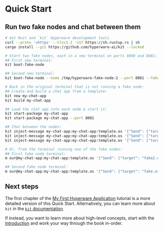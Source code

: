 # Quick Start

## Run two fake nodes and chat between them

```sh
# Get Rust and `kit` Hyperware development tools
curl --proto '=https' --tlsv1.2 -sSf https://sh.rustup.rs | sh
cargo install --git https://github.com/hyperware-ai/kit --locked

# Start two fake nodes, each in a new terminal on ports 8080 and 8081:
## First new terminal:
kit boot-fake-node

## Second new terminal:
kit boot-fake-node --home /tmp/hyperware-fake-node-2 --port 8081 --fake-node-name fake2

# Back in the original terminal that is not running a fake node:
## Create and build a chat app from a template:
kit new my-chat-app
kit build my-chat-app

## Load the chat app into each node & start it:
kit start-package my-chat-app
kit start-package my-chat-app --port 8081

## Chat between the nodes:
kit inject-message my-chat-app:my-chat-app:template.os '{"Send": {"target": "fake2.os", "message": "hello from the outside world"}}'
kit inject-message my-chat-app:my-chat-app:template.os '{"Send": {"target": "fake.os", "message": "replying from fake2.os using first method..."}}' --node fake2.os
kit inject-message my-chat-app:my-chat-app:template.os '{"Send": {"target": "fake.os", "message": "and second!"}}' -p 8081

# Or, from the terminal running one of the fake nodes:
## First fake node terminal:
m our@my-chat-app:my-chat-app:template.os '{"Send": {"target": "fake2.os", "message": "hello world"}}'

## Second fake node terminal:
m our@my-chat-app:my-chat-app:template.os '{"Send": {"target": "fake.os", "message": "wow, it works!"}}'
```

## Next steps

The first chapter of the [My First Hyperware Application](../my_first_app/build_and_deploy_an_app.md) tutorial is a more detailed version of this Quick Start.
Alternatively, you can learn more about `kit` in the [`kit` documentation](../kit/kit-dev-toolkit.md).

If instead, you want to learn more about high-level concepts, start with the [Introduction](./intro.md) and work your way through the book in-order.
